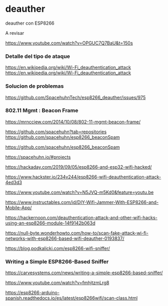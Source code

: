 # deauther
deauther con ESP8266


A revisar

https://www.youtube.com/watch?v=OPGUC7Q7BaU&t=150s


### Detalle del tipo de ataque

https://en.wikipedia.org/wiki/Wi-Fi_deauthentication_attack
https://en.wikipedia.org/wiki/Wi-Fi_deauthentication_attack



### Solucion de problemas

https://github.com/SpacehuhnTech/esp8266_deauther/issues/975

### 802.11 Mgmt : Beacon Frame

https://mrncciew.com/2014/10/08/802-11-mgmt-beacon-frame/

https://github.com/spacehuhn?tab=repositories
https://github.com/spacehuhn/esp8266_beaconSpam

https://github.com/spacehuhn/esp8266_beaconSpam

https://spacehuhn.io/#projects

https://hackaday.com/2019/09/05/esp8266-and-esp32-wifi-hacked/

https://www.hackster.io/234v244/esp8266-wifi-deauthentication-attack-4ed3d3

https://www.youtube.com/watch?v=N5JVQ-m5Kd0&feature=youtu.be

https://www.instructables.com/id/DIY-Wifi-Jammer-With-ESP8266-and-Mobile-App/

https://hackernoon.com/deauthentication-attack-and-other-wifi-hacks-using-an-esp8266-module-14f9142b063d

https://null-byte.wonderhowto.com/how-to/scan-fake-attack-wi-fi-networks-with-esp8266-based-wifi-deauther-0193837/

https://blog.podkalicki.com/esp8266-wifi-sniffer/


### Writing a Simple ESP8266-Based Sniffer

https://carvesystems.com/news/writing-a-simple-esp8266-based-sniffer/

https://www.youtube.com/watch?v=fmhjtzmLrg8

https://esp8266-arduino-spanish.readthedocs.io/es/latest/esp8266wifi/scan-class.html


